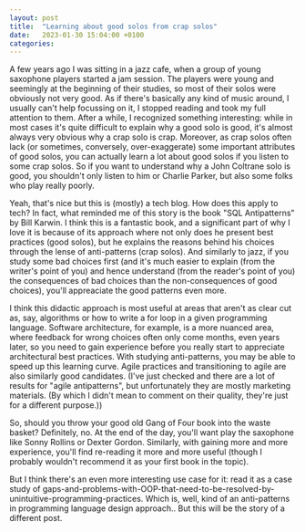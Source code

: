 ```yaml
---
layout: post
title:  "Learning about good solos from crap solos"
date:   2023-01-30 15:04:00 +0100
categories:
---
```

A few years ago I was sitting in a jazz cafe, when a group of young saxophone players started a jam session.  The players were young and seemingly at the beginning of their studies, so most of their solos were obviously not very good.  As if there's basically any kind of music around, I usually can't help focussing on it, I stopped reading and took my full attention to them.  After a while, I recognized something interesting: while in most cases it's quite difficult to explain why a good solo is good, it's almost always very obvious why a crap solo is crap.  Moreover, as crap solos often lack (or sometimes, conversely, over-exaggerate) some important attributes of good solos, you can actually learn a lot about good solos if you listen to some crap solos.  So if you want to understand why a John Coltrane solo is good, you shouldn't only listen to him or Charlie Parker, but also some folks who play really poorly.

Yeah, that's nice but this is (mostly) a tech blog.  How does this apply to tech?  In fact, what reminded me of this story is the book "SQL Antipatterns" by Bill Karwin.  I think this is a fantastic book, and a significant part of why I love it is because of its approach where not only does he present best practices (good solos), but he explains the reasons behind his choices through the lense of anti-patterns (crap solos).  And similarly to jazz, if you study some bad choices first (and it's much easier to explain (from the writer's point of you) and hence understand (from the reader's point of you) the consequences of bad choices than the non-consequences of good choices), you'll appreaciate the good patterns even more.

I think this didactic approach is most useful at areas that aren't as clear cut as, say, algorithms or how to write a for loop in a given programming language.  Software architecture, for example, is a more nuanced area, where feedback for wrong choices often only come months, even years later, so you need to gain experience before you really start to appreciate architectural best practices.  With studying anti-patterns, you may be able to speed up this learning curve.  Agile practices and transitioning to agile are also similarly good candidates.  (I've just checked and there are a lot of results for "agile antipatterns", but unfortunately they are mostly marketing materials.  (By which I didn't mean to comment on their quality, they're just for a different purpose.))

So, should you throw your good old Gang of Four book into the waste basket?  Definitely, no.  At the end of the day, you'll want play the saxophone like Sonny Rollins or Dexter Gordon. Similarly, with gaining more and more experience, you'll find re-reading it more and more useful (though I probably wouldn't recommend it as your first book in the topic).

But I think there's an even more interesting use case for it: read it as a case study of gaps-and-problems-with-OOP-that-need-to-be-resolved-by-unintuitive-programming-practices.  Which is, well, kind of an anti-patterns in programming language design approach..  But this will be the story of a different post.
